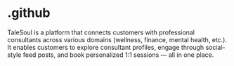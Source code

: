 # .github
TaleSoul is a platform that connects customers with professional consultants across various domains (wellness, finance, mental health, etc.). It enables customers to explore consultant profiles, engage through social-style feed posts, and book personalized 1:1 sessions — all in one place. 
